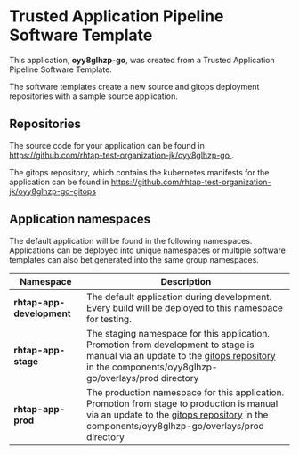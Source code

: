 # Trusted Application Pipeline Software Template

This application, **oyy8glhzp-go**, was created from a Trusted Application Pipeline Software Template.

The software templates create a new source and gitops deployment repositories with a sample source application. 

## Repositories

The source code for your application can be found in [https://github.com/rhtap-test-organization-jk/oyy8glhzp-go ](https://github.com/rhtap-test-organization-jk/oyy8glhzp-go ).
 
The gitops repository, which contains the kubernetes manifests for the application can be found in 
[https://github.com/rhtap-test-organization-jk/oyy8glhzp-go-gitops ](https://github.com/rhtap-test-organization-jk/oyy8glhzp-go-gitops ) 

## Application namespaces 

The default application will be found in the following namespaces. Applications can be deployed into unique namespaces or multiple software templates can also bet generated into the same group namespaces.  

|  Namespace   |  Description   |  
| -------- | -------- |   
| **rhtap-app-development** | The default application during development. Every build will be deployed to this namespace for testing. | 
| **rhtap-app-stage** | The staging namespace for this application. Promotion from development to stage is manual via an update to the [gitops repository](https://github.com/rhtap-test-organization-jk/oyy8glhzp-go-gitops ) in the components/oyy8glhzp-go/overlays/prod directory |  
| **rhtap-app-prod** | The production namespace for this application. Promotion from stage to production is manual via an update to the [gitops repository](https://github.com/rhtap-test-organization-jk/oyy8glhzp-go-gitops ) in the components/oyy8glhzp-go/overlays/prod directory | 
